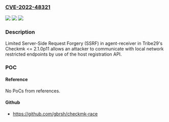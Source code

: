### [CVE-2022-48321](https://cve.mitre.org/cgi-bin/cvename.cgi?name=CVE-2022-48321)
![](https://img.shields.io/static/v1?label=Product&message=Checkmk&color=blue)
![](https://img.shields.io/static/v1?label=Version&message=2.1.0%3C%3D%202.1.0p11%20&color=brighgreen)
![](https://img.shields.io/static/v1?label=Vulnerability&message=CWE-20%20Improper%20Input%20Validation&color=brighgreen)

### Description

Limited Server-Side Request Forgery (SSRF) in agent-receiver in Tribe29's Checkmk <= 2.1.0p11 allows an attacker to communicate with local network restricted endpoints by use of the host registration API.

### POC

#### Reference
No PoCs from references.

#### Github
- https://github.com/gbrsh/checkmk-race

